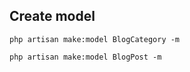 ## Create model ##
`php artisan make:model BlogCategory -m`

`php artisan make:model BlogPost -m `

